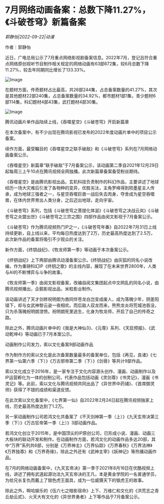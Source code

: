 # 7月网络动画备案：总数下降11.27%，《斗破苍穹》新篇备案

*郭静怡|2022-09-22|动漫*

作者｜郭静怡

近日，广电总局公示了7月重点网络影视剧备案信息。2022年7月，登记且符合重点网络原创视听节目制作相关规定的网络动画有63部672集，较6月总数下降11.27%，较去年同期同比增长了133.33%。

![Image](https://mmbiz.qpic.cn/mmbiz_png/CkgDGce9CLnAlDAiavkMBR8uQ1oOvBex263bGsic6kMlWYcGoQJaIbOXAw3Nt3f01Ozgz3ns4M8rFLWGiasl6qhgw/640?wx_fmt=png&wxfrom=5&wx_lazy=1&wx_co=1)

在题材方面，传奇题材占比最高，共26部244集，占总备案数量的41.27%，其次是其他题材22部240集，占总备案数量的34.92%，都市题材1部1集，青少题材6部114集，科幻题材4部43集，武打题材4部30集。

![Image](https://mmbiz.qpic.cn/mmbiz_png/CkgDGce9CLnAlDAiavkMBR8uQ1oOvBex2BLtFyXaladpZj4x8OyVYGasiay31Kxic6oBsSujjb4QmL9opzeSjNh2g/640?wx_fmt=png&wxfrom=5&wx_lazy=1&wx_co=1)

腾讯动画片单作品陆续上线，《吞噬星空》《斗破苍穹》开启新篇章

在本次备案中，有不少出现在腾讯影视已发布的2022年度动画片单中的项目公示备案。

续作方面，最受瞩目的《吞噬星空之联手破敌》和《斗破苍穹》系列在7月网络动画备案公示。

《吞噬星空》新篇章“联手破敌”于7月备案公示，该动画第二季自2021年12月29日起每周三上午10点在腾讯视频全网独播。此次新篇章备案备受粉丝期待。

《吞噬星空》是由腾讯影视出品，玄机科技负责制作的科幻作品，主要讲述了地球经历一场大灾难后引发了各物种的变异，优胜劣汰，主角罗峰得到陨墨星主人传承，成为地球三强者之一，与星空吞噬巨兽一战后失去肉身，夺舍成为星空吞噬兽，在体内世界育出人类分身，之后迈出地球，走向宇宙。

《斗破苍穹》系列，包括《斗破苍穹之菩提化体涎》《斗破苍穹之决战云岚》《斗破苍穹之炎盟出世》《斗破苍穹之三宗之围》四部作品由阅文影视于7月备案公示。

《斗破苍穹》作为腾讯视频热门IP之一，《斗破苍穹年番》自2022年7月31日上线持续更新，自上线以来，平均每日热度达到了2万，历史最高热度达到了2.5万，此次新作品的备案将吸引不少观众的关注。

新作方面，《终钥战纪》、《牧龙师第一季》等动画于本次备案公示。

《终钥战纪》上下两部由腾讯动漫备案公示。《终钥战纪》由灰狐的同名小说改编，作为重磅科幻IP《终钥之歌》的主线内容，展现了在未来世界2800年，人类与AI的不断博弈与斗争的故事。

《牧龙师第一季》由阅文影视备案，改编自阅文集团起点中文网乱的同名小说，由腾讯视频播出，企鹅影视出品，米粒影业制作。

该动画讲述了天才剑修祝明朗为救同伴苍龙白岂变成废人，成为落魄少年，阴差阳错下，却与女武神黎云姿一夜相欢。而后敌人驭龙而来，熊熊龙炎将荒城池吞没，只为杀落魄祝明朗泄愤。祝明朗死里逃生，化身为牧龙师，开启了自己的传奇之路。

除此之外，腾讯动画片单中的《我是大神仙3》、《元尊》系列、《天启预报》、《武动乾坤4》等动画已于7月本案公示。

动画制作公司发力，索以文化备案9部动画作品

作为制作方的索以文化是此次备案数量最多的备案单位，包括《再见，良渚》《七界第一仙第六季（下）》《万古邪帝第二季（下）》《剑骨》等共计9部作品。

索以文化成立于2016年，是一家专注于文化内容源头创作、漫画、动画制作以及IP运营孵化为一体的创制公司，代表作品包括动画《灵剑尊》《书灵记》，漫画《书灵记》等。此前，索以文化与腾讯视频共同出品了《异世界中药铺》、《首席御灵师》获得了不错的成绩和渠道反馈。

在此次索以文化备案中，《七界第一仙》自2022年2月24日起在腾讯视频独家上线，历史最高热度达到了1.2万。

另一家动画制作公司若鸿文化共备案了《不灭剑神第一季（上）》《九天玄帝决第三季（下）》《万古狂帝第一季（上）》3部动画作品。

若鸿文化创立于2015年，是中国顶尖的IP原创公司，已形成小说、漫画、动画三大板块的联动开发和制作。在动画制作方面，若鸿文化的动画作品多达20部，其中“万界”系列共6部，分别是《万界神主》《万界仙踪》《万界春秋》《万界法神》《万界独尊》和《万界奇缘》，除此之外还有《武神主宰》《妖神记》等热播动画作品。

在7月的网络动画备案中，《九天玄帝决》第一季于2021年8月16日在优酷视频上线，讲述了拥有武道起源功法九天玄帝决的王凡，本是黄金学院的一名普通学员，为给兄长复仇而戴上了银色虎王面具，成为一位威慑天下的银虎王的故事。

除此之外，啊哈娱乐的《伍六七之暗影宿命》上下、万维仁和文化的《洪荒志之青丘劫云贰》、火天大有文化的《异世界勇者》上下等作品于7月备案公示。

